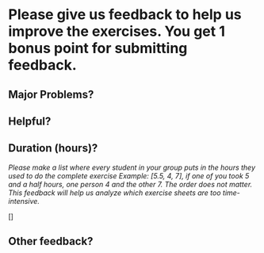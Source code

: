 # Please give us feedback to help us improve the exercises. You get 1 bonus point for submitting feedback.

## Major Problems?



## Helpful?



## Duration (hours)?

_Please make a list where every student in your group puts in the hours they used to do the complete exercise_
_Example: [5.5, 4, 7], if one of you took 5 and a half hours, one person 4 and the other 7. The order does not matter._
_This feedback will help us analyze which exercise sheets are too time-intensive._

[]

## Other feedback?

